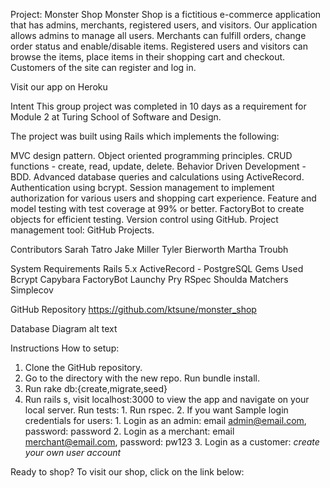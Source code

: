 Project: Monster Shop
Monster Shop is a fictitious e-commerce application that has admins, merchants, registered users, and visitors. Our application allows admins to manage all users. Merchants can fulfill orders, change order status and enable/disable items. Registered users and visitors can browse the items, place items in their shopping cart and checkout. Customers of the site can register and log in.

Visit our app on Heroku

Intent
This group project was completed in 10 days as a requirement for Module 2 at Turing School of Software and Design.

The project was built using Rails which implements the following:

MVC design pattern.
Object oriented programming principles.
CRUD functions - create, read, update, delete.
Behavior Driven Development - BDD.
Advanced database queries and calculations using ActiveRecord.
Authentication using bcrypt.
Session management to implement authorization for various users and shopping cart experience.
Feature and model testing with test coverage at 99% or better.
FactoryBot to create objects for efficient testing.
Version control using GitHub.
Project management tool: GitHub Projects.

Contributors
Sarah Tatro
Jake Miller 
Tyler Bierworth 
Martha Troubh

System Requirements
Rails 5.x
ActiveRecord - PostgreSQL
Gems Used
Bcrypt
Capybara
FactoryBot
Launchy
Pry
RSpec
Shoulda Matchers
Simplecov

GitHub Repository
https://github.com/ktsune/monster_shop

Database Diagram
alt text

Instructions
How to setup:
  1. Clone the GitHub repository.
  2. Go to the directory with the new repo.  Run bundle install.
  3. Run rake db:{create,migrate,seed}
  4. Run rails s, visit localhost:3000 to view the app and navigate on your local server.
Run tests:
    1. Run rspec.
    2. If you want
Sample login credentials for users:
    1. Login as an admin: email admin@email.com, password: password
    2. Login as a merchant: email merchant@email.com, password: pw123
    3. Login as a customer: *create your own user account*
    
Ready to shop?
To visit our shop, click on the link below:
